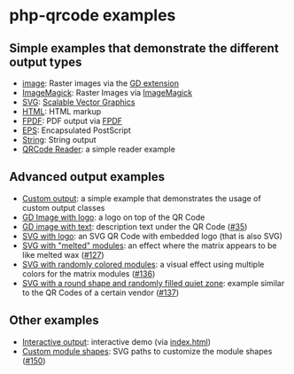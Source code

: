 # php-qrcode examples

## Simple examples that demonstrate the different output types

- [image](./image.php): Raster images via the [GD extension](https://www.php.net/manual/de/book.image.php)
- [ImageMagick](./imagick.php): Raster Images via [ImageMagick](https://imagemagick.org/)
- [SVG](./svg.php): [Scalable Vector Graphics](https://developer.mozilla.org/en-US/docs/Web/SVG)
- [HTML](./html.php): HTML markup
- [FPDF](./fpdf.php): PDF output via [FPDF](http://www.fpdf.org/)
- [EPS](./eps.php): Encapsulated PostScript
- [String](./text.php): String output
- [QRCode Reader](./reader.php): a simple reader example


## Advanced output examples

- [Custom output](./custom_output.php): a simple example that demonstrates the usage of custom output classes
- [GD Image with logo](./imageWithLogo.php): a logo on top of the QR Code
- [GD image with text](./imageWithText.php): description text under the QR Code ([#35](https://github.com/chillerlan/php-qrcode/issues/35))
- [SVG with logo](./svgWithLogo.php): an SVG QR Code with embedded logo (that is also SVG)
- [SVG with "melted" modules](./svgMeltedModules.php): an effect where the matrix appears to be like melted wax ([#127](https://github.com/chillerlan/php-qrcode/issues/127))
- [SVG with randomly colored modules](./svgRandomColoredDots.php): a visual effect using multiple colors for the matrix modules ([#136](https://github.com/chillerlan/php-qrcode/discussions/136))
- [SVG with a round shape and randomly filled quiet zone](./svgRoundQuietzone.php): example similar to the QR Codes of a certain vendor ([#137](https://github.com/chillerlan/php-qrcode/discussions/137))

## Other examples

- [Interactive output](./qrcode-interactive.php): interactive demo (via [index.html](./index.html))
- [Custom module shapes](./shapes.svg): SVG paths to customize the module shapes ([#150](https://github.com/chillerlan/php-qrcode/discussions/150))
